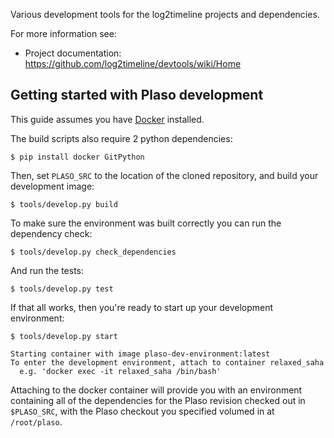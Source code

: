Various development tools for the log2timeline projects and dependencies.

For more information see:

* Project documentation: https://github.com/log2timeline/devtools/wiki/Home

## Getting started with Plaso development

This guide assumes you have [Docker](https://docs.docker.com/install/) installed.

The build scripts also require 2 python dependencies:

`$ pip install docker GitPython`

Then, set `PLASO_SRC` to the location of the cloned repository, and build your development image:

`$ tools/develop.py build`

To make sure the environment was built correctly you can run the dependency check:

`$ tools/develop.py check_dependencies`

And run the tests:

`$ tools/develop.py test`

If that all works, then you're ready to start up your development environment:

```
$ tools/develop.py start

Starting container with image plaso-dev-environment:latest
To enter the development environment, attach to container relaxed_saha
  e.g. 'docker exec -it relaxed_saha /bin/bash'
```

Attaching to the docker container will provide you with an environment containing all of the dependencies for the Plaso revision checked out in `$PLASO_SRC`, with the Plaso checkout you specified volumed in at `/root/plaso`.